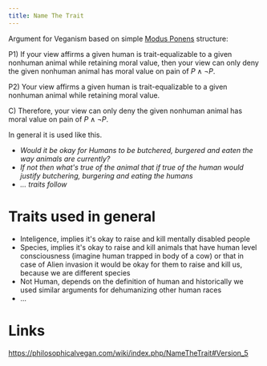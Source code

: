 ```yaml
---
title: Name The Trait
---
```

Argument for Veganism based on simple [Modus Ponens](None) structure:

P1) If your view affirms a given human is trait-equalizable to a given nonhuman animal while retaining moral value, then your view can only deny the given
nonhuman animal has moral value on pain of $P \wedge \neg P$.

P2) Your view affirms a given human is trait-equalizable to a given nonhuman animal while retaining moral value.

C) Therefore, your view can only deny the given nonhuman animal has moral value on pain of $P \wedge \neg P$.

In general it is used like this.

- *Would it be okay for Humans to be butchered, burgered and eaten the way animals are currently?*
- *If not then what's true of the animal that if true of the human would justify butchering, burgering and eating the humans*
- *... traits follow*

# Traits used in general

* Inteligence, implies it's okay to raise and kill mentally disabled people
* Species, implies it's okay to raise and kill animals that have human level consciousness (imagine human trapped in body of a cow) or that in case of Alien invasion it would be okay for them to raise and kill us, because we are different species
* Not Human, depends on the definition of human and historically we used similar arguments for dehumanizing other human races
* ...

# Links
https://philosophicalvegan.com/wiki/index.php/NameTheTrait#Version_5